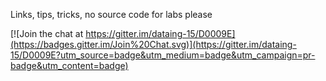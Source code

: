 Links, tips, tricks, no source code for labs please


[![Join the chat at https://gitter.im/dataing-15/D0009E](https://badges.gitter.im/Join%20Chat.svg)](https://gitter.im/dataing-15/D0009E?utm_source=badge&utm_medium=badge&utm_campaign=pr-badge&utm_content=badge)